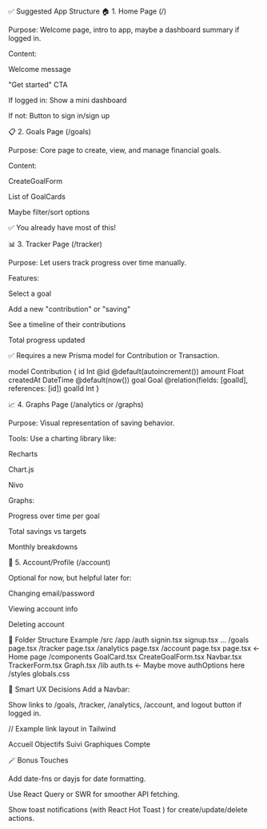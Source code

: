 ✅ Suggested App Structure
🏠 1. Home Page (/)

Purpose: Welcome page, intro to app, maybe a dashboard summary if logged in.

Content:

Welcome message

"Get started" CTA

If logged in: Show a mini dashboard

If not: Button to sign in/sign up

📋 2. Goals Page (/goals)

Purpose: Core page to create, view, and manage financial goals.

Content:

CreateGoalForm

List of GoalCards

Maybe filter/sort options

✅ You already have most of this!

📊 3. Tracker Page (/tracker)

Purpose: Let users track progress over time manually.

Features:

Select a goal

Add a new "contribution" or "saving"

See a timeline of their contributions

Total progress updated

✅ Requires a new Prisma model for Contribution or Transaction.

model Contribution {
  id        Int      @id @default(autoincrement())
  amount    Float
  createdAt DateTime @default(now())
  goal      Goal     @relation(fields: [goalId], references: [id])
  goalId    Int
}

📈 4. Graphs Page (/analytics or /graphs)

Purpose: Visual representation of saving behavior.

Tools: Use a charting library like:

Recharts

Chart.js

Nivo

Graphs:

Progress over time per goal

Total savings vs targets

Monthly breakdowns

👤 5. Account/Profile (/account)

Optional for now, but helpful later for:

Changing email/password

Viewing account info

Deleting account

📂 Folder Structure Example
/src
  /app
    /auth
      signin.tsx
      signup.tsx
      ...
    /goals
      page.tsx
    /tracker
      page.tsx
    /analytics
      page.tsx
    /account
      page.tsx
    page.tsx             <- Home page
  /components
    GoalCard.tsx
    CreateGoalForm.tsx
    Navbar.tsx
    TrackerForm.tsx
    Graph.tsx
  /lib
    auth.ts              <- Maybe move authOptions here
  /styles
    globals.css

🧠 Smart UX Decisions
Add a Navbar:

Show links to /goals, /tracker, /analytics, /account, and logout button if logged in.

// Example link layout in Tailwind
<nav className="p-4 flex gap-4 bg-gray-100">
  <Link href="/">Accueil</Link>
  <Link href="/goals">Objectifs</Link>
  <Link href="/tracker">Suivi</Link>
  <Link href="/analytics">Graphiques</Link>
  <Link href="/account">Compte</Link>
</nav>

🪄 Bonus Touches

Add date-fns or dayjs for date formatting.

Use React Query or SWR for smoother API fetching.

Show toast notifications (with React Hot Toast
) for create/update/delete actions.